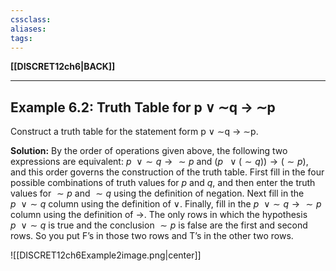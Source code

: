 ```yaml
---
cssclass:
aliases:
tags:
---
```

**[[DISCRET12ch6|BACK]]**

---
## Example 6.2: Truth Table for p ∨ ∼q → ∼p
Construct a truth table for the statement form p ∨ ∼q → ∼p.

**Solution:**
By the order of operations given above, the following two expressions are equivalent: $p\ \ ∨ ∼q →∼p$ and $(p\ \ ∨ (∼q)) → (∼p)$, and this order governs the construction of the truth table. First fill in the four possible combinations of truth values for $p$ and $q$, and then enter the truth values for $∼p$ and $∼q$ using the definition of negation. Next fill in the $p\ \ ∨ ∼q$ column using the definition of $∨.$ Finally, fill in the $p\ \ ∨ ∼q → ∼p$ column using the definition of $→$. The only rows in which the hypothesis $p\ \ ∨ ∼q$ is true and the conclusion $∼p$ is false are the first and second rows. So you put F’s in those two rows and T’s in the other two rows.

![[DISCRET12ch6Example2image.png|center]]